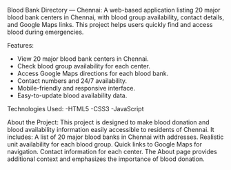 Blood Bank Directory — Chennai:
A web-based application listing 20 major blood bank centers in Chennai, with blood group availability, contact details,
and Google Maps links. This project helps users quickly find and access blood during emergencies.

Features:
- View 20 major blood bank centers in Chennai.
- Check blood group availability for each center.
- Access Google Maps directions for each blood bank.
- Contact numbers and 24/7 availability.
- Mobile-friendly and responsive interface.
- Easy-to-update blood availability data.

Technologies Used:
-HTML5
-CSS3
-JavaScript

About the Project:
This project is designed to make blood donation and blood availability information easily accessible to residents of Chennai. It includes:
A list of 20 major blood banks in Chennai with addresses.
Realistic unit availability for each blood group.
Quick links to Google Maps for navigation.
Contact information for each center.
The About page provides additional context and emphasizes the importance of blood donation.
